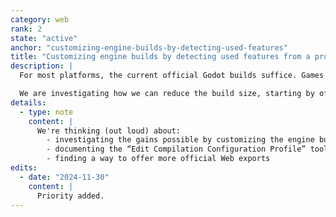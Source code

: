 ```yaml
---
category: web
rank: 2
state: "active"
anchor: "customizing-engine-builds-by-detecting-used-features"
title: "Customizing engine builds by detecting used features from a project"
description: |
  For most platforms, the current official Godot builds suffice. Games may not use every feature the build has under the hood, but storage is usually not an issue. But Web platform games require the developer to optimize the load size (as bandwidth can be limited) and the load speed (Internet speed can vary).

  We are investigating how we can reduce the build size, starting by offering an easy way to the users to customize their builds.
details:
  - type: note
    content: |
      We're thinking (out loud) about:
        - investigating the gains possible by customizing the engine builds
        - documenting the “Edit Compilation Configuration Profile” tool offered in the Editor
        - finding a way to offer more official Web exports
edits:
  - date: "2024-11-30"
    content: |
      Priority added.
---
```

